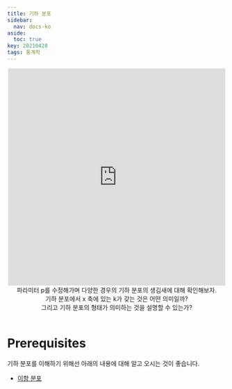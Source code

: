 ```yaml
---
title: 기하 분포
sidebar:
  nav: docs-ko
aside:
  toc: true
key: 20210428
tags: 통계학
---
```


<center>
  <iframe width = "500" height = "500" frameborder = "0" src="https://angeloyeo.github.io/p5/2021-04-28-geometric_distribution/"></iframe>
  <br>
  파라미터 p를 수정해가며 다양한 경우의 기하 분포의 생김새에 대해 확인해보자. 
  <br>
  기하 분포에서 x 축에 있는 k가 갖는 것은 어떤 의미일까? 
  <br>
  그리고 기하 분포의 형태가 의미하는 것을 설명할 수 있는가?
  <br>
  <br>
</center>

# Prerequisites

기하 분포를 이해하기 위해선 아래의 내용에 대해 알고 오시는 것이 좋습니다.

* [이항 분포](https://angeloyeo.github.io/2021/04/23/binomial_distribution.html)
